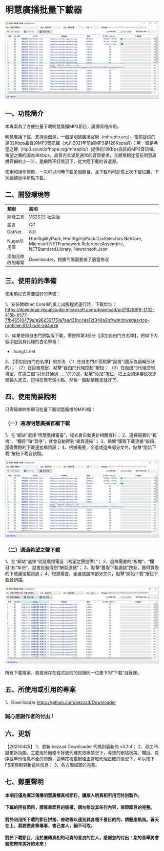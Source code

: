 # 明慧廣播批量下載器

![](./images/ScreenShot-01.png)

## 一、功能簡介

本專案為了方便批量下載明慧廣播MP3節目，廣傳真相所用。

明慧廣播下載，支持兩個源，一個是明慧廣播官網（mhradio.org），當前提供的是32Kbps品質的MP3音訊檔（大約2021年前的MP3是128Kbps的）；另一個是希望之聲（mp3.soundofhope.org/mhradio/）提供的16Kbps品質的MP3音訊檔。希望之聲的源為16Kbps，品質完全滿足通常的音質要求，且體積相比當前明慧廣播官網的小一半，是網路不好情況下，從大陸下載的首選源。

使用和操作簡單，一次可以同時下載多個節目，且下載均可記憶上次下載位置，下次繼續從中斷點下載。
 
## 二、開發環境等

|  類別  |說明|
| :---   | :---        |
|開發工具	|VS2022 社區版|
|語言|C#|
|DotNet|8.0|
|Nuget引用庫|HtmlAgilityPack, HtmlAgilityPack.CssSelectors.NetCore, Microsoft.NETFramework.ReferenceAssemblie, NETStandard.Library, Newtonsoft.Json|
|添加且修改的專案|Downloader，根據代碼需要做了適當修改|

## 三、使用前的準備

使用前程式需要做好的準備： 

1、安裝微軟net Core8的桌上出版程式運行時，下載位址：
https://download.visualstudio.microsoft.com/download/pr/f18288f6-1732-415b-b577-7fb46510479a/a98239f751a7aed31bc4aa12f348a9bf/windowsdesktop-runtime-8.0.1-win-x64.exe

2、如果使用自由門限製版下載，需按照第3部分【添加自由門白名單】，把如下內容添加到其代理的白名單裡：
- .hungfa.net

3、【添加自由門白名單】的方法
（1）在自由門介面點擊“設置”(圖示為齒輪形狀的)；
（2）在設置視窗，點擊“自由門代理控制”按鈕；
（3）在自由門代理控制視窗，在第三個“只允許通過……”的旁邊，點擊“添加”按鈕，把上面的連接依次逐個輸入進去，記得前面有個小點。然後一路點擊確定就好了。


## 四、使用簡要說明

只需簡單四步即可批量下載明慧廣播的MP3檔：

### （一）通過明慧廣播官網下載

1、在“網站”選擇“明慧廣播電臺”，程式會自動更新相關資料；
2、選擇需要的“板塊”、“欄目”和“頁序”，就會自動得到“網頁連結”；
3、點擊“獲取下載連接”按鈕，獲得實際的下載連接檔資訊；
4、根據需要，全選或選擇部分文件，點擊“開始下載”按鈕下載音訊檔。

![](./images/ScreenShot-01.png)

### （二）通過希望之聲下載

1、在“網站”選擇“明慧廣播電臺（希望之聲提供）”；
2、選擇需要的“板塊”、“欄目”和“年份”，就會自動得到“網頁連結”；
3、點擊“獲取下載連接”按鈕，獲得實際的下載連接檔資訊；
4、根據需要，全選或選擇部分文件，點擊“開始下載”按鈕下載音訊檔。

![](./images/ScreenShot-02.png)

所有下載檔案，直接保存在程式目前的目錄同一位置下的“下載”目錄裡。

## 五、所使用或引用的專案

1、Downloader
https://github.com/bezzad/Downloader

### 誠心感謝作者的付出！

## 六、更新

【20250425】
1、更新 bezzad Downloader 代碼到最新的 v3.3.4；
2、添加F5鍵更新功能。主要用於網絡不好或代理失效等情況下，導致的網站板塊、欄目、頁序或年份信息不全的問題，這時在檢查網絡正常和代理正確的情況下，可以按下F5來强制更新這些信息；
3、各方面細節的完善。

## 七、鄭重聲明

#### 本項目僅為廣泛傳播明慧廣播真相節目，讓眾人明真相所用而特別製作。
#### 下載的所有節目，請尊重節目的版權，請勿修改其任何內容，保證節目的完整。
#### 對於利用所下載的節目拼接、修改等以達到其各種不善目的的，請懸崖勒馬。蒼天在上，莫要做此等壞事，害己害人，絕不可取。
#### 對於下載節目，用於廣傳真相的可貴的善良的世人，感謝您的付出！您的善舉將會給您帶來美好的未來！


